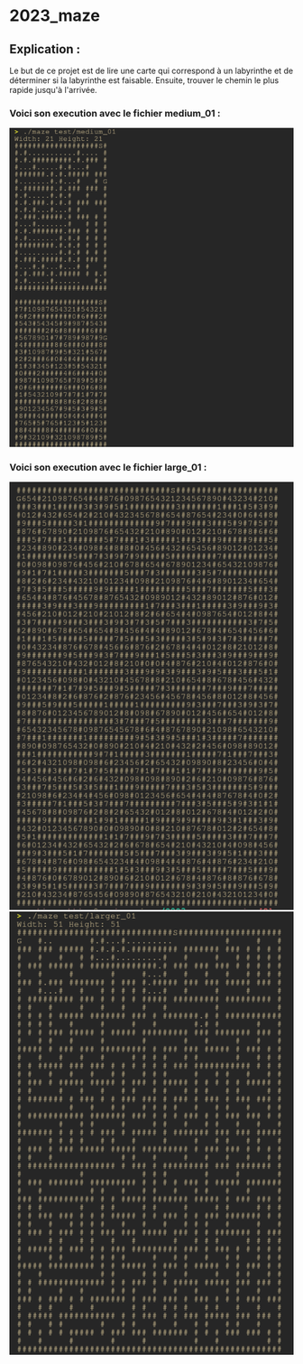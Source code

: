 # 2023_maze

## Explication : 

Le but de ce projet est de lire une carte qui correspond à un labyrinthe et de déterminer si la labyrinthe est faisable.
Ensuite, trouver le chemin le plus rapide jusqu'à l'arrivée.

### Voici son execution avec le fichier medium_01 :
![medium_01](/medium.png)

### Voici son execution avec le fichier large_01 :
![large_010](/large_first.png)
![large_011](/large_second.png)
